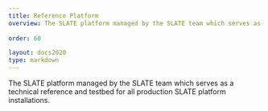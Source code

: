 ```yaml
---
title: Reference Platform
overview: The SLATE platform managed by the SLATE team which serves as a reference implementation. 
              
order: 60

layout: docs2020
type: markdown
---
```


The SLATE platform managed by the SLATE team which serves as a technical reference
and testbed for all production SLATE platform installations. 

